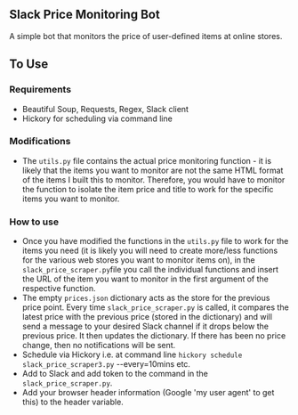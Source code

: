 ## Slack Price Monitoring Bot

A simple bot that monitors the price of user-defined items at online stores. 

## To Use

### Requirements

- Beautiful Soup, Requests, Regex, Slack client
- Hickory for scheduling via command line

### Modifications

- The `utils.py` file contains the actual price monitoring function - it is likely that the items you want to monitor are not the same HTML format of the items I built this to monitor. Therefore, you would have to monitor the function to isolate the item price and title to work for the specific items you want to monitor. 

### How to use

- Once you have modified the functions in the `utils.py` file to work for the items you need (it is likely you will need to create more/less functions for the various web stores you want to monitor items on), in the `slack_price_scraper.py`file you call the individual functions and insert the URL of the item you want to monitor in the first argument of the respective function. 
- The empty `prices.json` dictionary acts as the store for the previous price point. Every time `slack_price_scraper.py` is called, it compares the latest price with the previous price (stored in the dictionary) and will send a message to your desired Slack channel if it drops below the previous price. It then updates the dictionary. If there has been no price change, then no notifications will be sent. 
- Schedule via Hickory i.e. at command line `hickory schedule slack_price_scraper3.py` --every=10mins etc. 
- Add to Slack and add token to the command in the `slack_price_scraper.py`.
- Add your browser header information (Google 'my user agent' to get this) to the header variable. 
